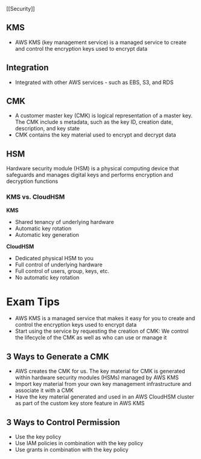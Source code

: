[[Security]]

## KMS

- AWS KMS (key management service) is a managed service to create and control the encryption keys used to encrypt data

## Integration

- Integrated with other AWS services - such as EBS, S3, and RDS

## CMK

- A customer master key (CMK) is logical representation of a master key. The CMK include s metadata, such as the key ID, creation date, description, and key state
- CMK contains the key material used to encrypt and decrypt data

## HSM

Hardware security module (HSM) is a physical computing device that safeguards and manages digital keys and performs encryption and decryption functions

### KMS vs. CloudHSM

**KMS**
- Shared tenancy of underlying hardware
- Automatic key rotation
- Automatic key generation

**CloudHSM**
- Dedicated physical HSM to you
- Full control of underlying hardware
- Full control of users, group, keys, etc.
- No automatic key rotation



# Exam Tips

- AWS KMS is a managed service that makes it easy for you to create and control the encryption keys used to encrypt data
- Start using the service by requesting the creation of CMK: We control the lifecycle of the CMK as well as who can use or manage it

## 3 Ways to Generate a CMK

- AWS creates the CMK for us. The key material for CMK is generated within hardware security modules (HSMs) managed by AWS KMS
- Import key material from your own key management infrastructure and associate it with a CMK
- Have the key material generated and used in an AWS CloudHSM cluster as part of the custom key store feature in AWS KMS

## 3 Ways to Control Permission
- Use the key policy
- Use IAM policies in combination with the key policy
- Use grants in combination with the key policy

